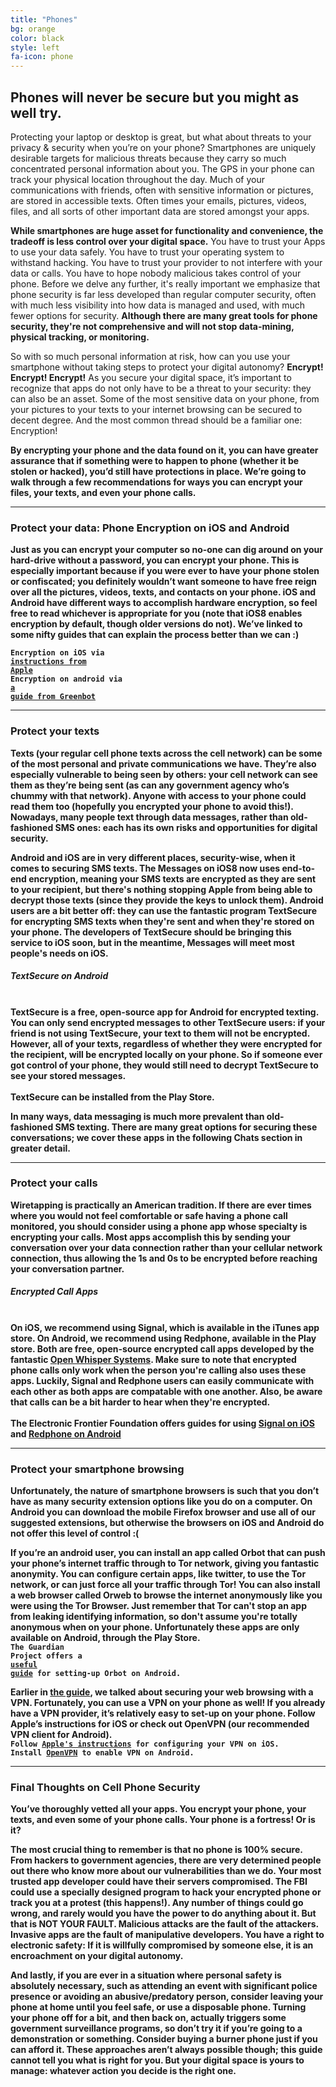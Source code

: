 ```yaml
---
title: "Phones"
bg: orange
color: black
style: left
fa-icon: phone
---
```


<h2 class="text-white">Phones will never be secure but you might as well try.</h2>

Protecting your laptop or desktop is great, but what about threats to your privacy & security when you’re on your phone? Smartphones are uniquely desirable targets for malicious threats because they carry so much concentrated personal information about you. The GPS in your phone can track your physical location throughout the day. Much of your communications with friends, often with sensitive information or pictures, are stored in accessible texts. Often times your emails, pictures, videos, files, and all sorts of other important data are stored amongst your apps.

<strong>While smartphones are huge asset for functionality and convenience, the tradeoff is less control over your digital space.</strong> You have to trust your Apps to use your data safely. You have to trust your operating system to withstand hacking. You have to trust your provider to not interfere with your data or calls. You have to hope nobody malicious takes control of your phone. Before we delve any further, it's really important we emphasize that phone security is far less developed than regular computer security, often with much less visibility into how data is managed and used, with much fewer options for security. <strong>Although there are many great tools for phone security, they're not comprehensive and will not stop data-mining, physical tracking, or monitoring.</strong>

So with so much personal information at risk, how can you use your smartphone without taking steps to protect your digital autonomy? <strong>Encrypt! Encrypt! Encrypt!</strong> As you secure your digital space, it’s important to recognize that apps do not only have to be a threat to your security: they can also be an asset. Some of the most sensitive data on your phone, from your pictures to your texts to your internet browsing can be secured to decent degree. And the most common thread should be a familiar one: Encryption!

<strong>By encrypting your phone and the data found on it, you can have greater assurance that if something were to happen to phone (whether it be stolen or hacked), you’d still have protections in place.<strong> We’re going to walk through a few recommendations for ways you can encrypt your files, your texts, and even your phone calls.

<hr>
<div id="phoneencryption">
<p>
	<h3 class="text-white">Protect your data: <strong>Phone Encryption on iOS and Android</strong></h3>
</p>
</div>
Just as you can encrypt your computer so no-one can dig around on your hard-drive without a password, you can encrypt your phone. This is especially important because if you were ever to have your phone stolen or confiscated; you definitely wouldn’t want someone to have free reign over all the pictures, videos, texts, and contacts on your phone. iOS and Android have different ways to accomplish hardware encryption, so feel free to read whichever is appropriate for you (note that iOS8 enables encryption by default, though older versions do not). We’ve linked to some nifty guides that can explain the process better than we can :)

<code>Encryption on iOS via <a href="http://support.apple.com/en-us/HT202064">instructions from Apple</a></code><br>
<code>Encryption on android via <a href="http://www.greenbot.com/article/2145380/why-and-how-to-encrypt-your-android-device.html">a guide from Greenbot</a></code>

<hr>
<div id="sms">
<p>
	<h3 class="text-white">Protect your <strong>texts</strong></h3>
</p>
</div>
Texts (your regular cell phone texts across the cell network) can be some of the most personal and private communications we have. They’re also especially vulnerable to being seen by others: your cell network can see them as they’re being sent (as can any government agency who’s chummy with that network). Anyone with access to your phone could read them too (hopefully you encrypted your phone to avoid this!). Nowadays, many people text through data messages, rather than old-fashioned SMS ones: each has its own risks and opportunities for digital security.

Android and iOS are in very different places, security-wise, when it comes to securing SMS texts. The Messages on iOS8 now uses end-to-end encryption, meaning your SMS texts are encrypted as they are sent to your recipient, but there's nothing stopping Apple from being able to decrypt those texts (since they provide the keys to unlock them). Android users are a bit better off: they can use the fantastic program TextSecure for encrypting SMS texts when they're sent and when they're stored on your phone. The developers of TextSecure should be bringing this service to iOS soon, but in the meantime, Messages will meet most people's needs on iOS.

<div class="recommend">
<h5 class="text-white"><strong>TextSecure on Android</strong></h5>
<br>
TextSecure is a free, open-source app for Android for encrypted texting. You can only send encrypted messages to other TextSecure users: if your friend is not using TextSecure, your text to them will not be encrypted. However, all of your texts, regardless of whether they were encrypted for the recipient, will be encrypted locally on your phone. So if someone ever got control of your phone, they would still need to decrypt TextSecure to see your stored messages.<br>
<br>
TextSecure can be installed from the Play Store.
</div>

In many ways, data messaging is much more prevalent than old-fashioned SMS texting. There are many great options for securing these conversations; we cover these apps in the following Chats section in greater detail.
<hr>
<div id="phonecalls">
<p>
	<h3 class="text-white">Protect your <strong>calls</strong></h3>
</p>
</div>
Wiretapping is practically an American tradition. If there are ever times where you would not feel comfortable or safe having a phone call monitored, you should consider using a phone app whose specialty is encrypting your calls. Most apps accomplish this by sending your conversation over your data connection rather than your cellular network connection, thus allowing the 1s and 0s to be encrypted before reaching your conversation partner.

<div class="recommend">
<h5 class="text-white"><strong>Encrypted Call Apps</strong></h5>
<br>
On iOS, we recommend using <strong>Signal</strong>, which is available in the iTunes app store. On Android, we recommend using <strong>Redphone</strong>, available in the Play store. Both are free, open-source encrypted call apps developed by the fantastic <a href="https://en.wikipedia.org/wiki/Open_Whisper_Systems">Open Whisper Systems</a>. Make sure to note that encrypted phone calls only work when the person you're calling also uses these apps. Luckily, Signal and Redphone users can easily communicate with each other as both apps are compatable with one another. Also, be aware that calls can be a bit harder to hear when they're encrypted.<br>
<br>
The Electronic Frontier Foundation offers guides for using <a href="https://ssd.eff.org/en/module/how-use-signal-%E2%80%93-private-messenger">Signal on iOS</a> and <a href="https://ssd.eff.org/en/module/how-use-redphone-android">Redphone on Android</a><br>
</div>

<hr>
<p>
	<h3 class="text-white">Protect your <strong>smartphone browsing</strong></h3>
</p>
Unfortunately, the nature of smartphone browsers is such that you don’t have as many security extension options like you do on a computer. On Android you can download the mobile Firefox browser and use all of our suggested extensions, but otherwise the browsers on iOS and Android do not offer this level of control :(

If you’re an android user, you can install an app called <strong>Orbot</strong> that can push your phone’s internet traffic through to Tor network, giving you fantastic anonymity. You can configure certain apps, like twitter, to use the Tor network, or can just force all your traffic through Tor! You can also install a web browser called <strong>Orweb</strong> to browse the internet anonymously like you were using the Tor Browser. Just remember that Tor can't stop an app from leaking identifying information, so don't assume you're totally anonymous when on your phone. Unfortunately these apps are only available on Android, through the Play Store.<br>
<code>The Guardian Project offers a <a href="https://guardianproject.info/howto/browsefreely/">useful guide</a> for setting-up Orbot on Android.</code>

<div id="phonevpn">
Earlier in <a href="vpn">the guide</a>, we talked about securing your web browsing with a VPN. Fortunately, you can use a VPN on your phone as well! If you already have a VPN provider, it’s relatively easy to set-up on your phone. Follow Apple’s instructions for iOS or check out OpenVPN (our recommended VPN client for Android).<br>
</div>
<code>Follow <a href="http://support.apple.com/en-us/HT201550">Apple's instructions</a> for configuring your VPN on iOS.</code><br>
<code>Install <a href="https://play.google.com/store/apps/details?id=net.openvpn.openvpn&hl=en">OpenVPN</a> to enable VPN on Android.</code>
<hr>
<p>
	<h3 class="text-white">Final Thoughts on Cell Phone Security</h3>
</p>
You’ve thoroughly vetted all your apps. You encrypt your phone, your texts, and even some of your phone calls. Your phone is a fortress! Or is it?

<strong>The most crucial thing to remember is that no phone is 100% secure.</strong> From hackers to government agencies, there are very determined people out there who know more about our vulnerabilities than we do. Your most trusted app developer could have their servers compromised. The FBI could use a specially designed program to hack your encrypted phone or track you at a protest (this happens!). Any number of things could go wrong, and rarely would you have the power to do anything about it. But that is NOT YOUR FAULT. Malicious attacks are the fault of the attackers. Invasive apps are the fault of manipulative developers. You have a right to electronic safety: If it is willfully compromised by someone else, it is an encroachment on your digital autonomy.

And lastly, if you are ever in a situation where personal safety is absolutely necessary, such as attending an event with significant police presence or avoiding an abusive/predatory person, consider leaving your phone at home until you feel safe, or use a disposable phone. Turning your phone off for a bit, and then back on, actually triggers some government surveillance programs, so don’t try it if you’re going to a demonstration or something. Consider buying a burner phone just if you can afford it. These approaches aren’t always possible though; this guide cannot tell you what is right for you. But your digital space is yours to manage: whatever action you decide is the right one.